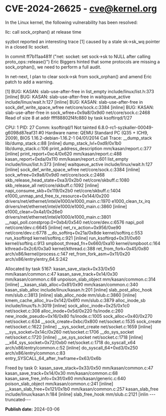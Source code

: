 # CVE-2024-26625 - cve@kernel.org

In the Linux kernel, the following vulnerability has been resolved:

llc: call sock_orphan() at release time

syzbot reported an interesting trace [1] caused by a stale sk->sk_wq
pointer in a closed llc socket.

In commit ff7b11aa481f ("net: socket: set sock->sk to NULL after
calling proto_ops::release()") Eric Biggers hinted that some protocols
are missing a sock_orphan(), we need to perform a full audit.

In net-next, I plan to clear sock->sk from sock_orphan() and
amend Eric patch to add a warning.

[1]
 BUG: KASAN: slab-use-after-free in list_empty include/linux/list.h:373 [inline]
 BUG: KASAN: slab-use-after-free in waitqueue_active include/linux/wait.h:127 [inline]
 BUG: KASAN: slab-use-after-free in sock_def_write_space_wfree net/core/sock.c:3384 [inline]
 BUG: KASAN: slab-use-after-free in sock_wfree+0x9a8/0x9d0 net/core/sock.c:2468
Read of size 8 at addr ffff88802f4fc880 by task ksoftirqd/1/27

CPU: 1 PID: 27 Comm: ksoftirqd/1 Not tainted 6.8.0-rc1-syzkaller-00049-g6098d87eaf31 #0
Hardware name: QEMU Standard PC (Q35 + ICH9, 2009), BIOS 1.16.2-debian-1.16.2-1 04/01/2014
Call Trace:
 <TASK>
  __dump_stack lib/dump_stack.c:88 [inline]
  dump_stack_lvl+0xd9/0x1b0 lib/dump_stack.c:106
  print_address_description mm/kasan/report.c:377 [inline]
  print_report+0xc4/0x620 mm/kasan/report.c:488
  kasan_report+0xda/0x110 mm/kasan/report.c:601
  list_empty include/linux/list.h:373 [inline]
  waitqueue_active include/linux/wait.h:127 [inline]
  sock_def_write_space_wfree net/core/sock.c:3384 [inline]
  sock_wfree+0x9a8/0x9d0 net/core/sock.c:2468
  skb_release_head_state+0xa3/0x2b0 net/core/skbuff.c:1080
  skb_release_all net/core/skbuff.c:1092 [inline]
  napi_consume_skb+0x119/0x2b0 net/core/skbuff.c:1404
  e1000_unmap_and_free_tx_resource+0x144/0x200 drivers/net/ethernet/intel/e1000/e1000_main.c:1970
  e1000_clean_tx_irq drivers/net/ethernet/intel/e1000/e1000_main.c:3860 [inline]
  e1000_clean+0x4a1/0x26e0 drivers/net/ethernet/intel/e1000/e1000_main.c:3801
  __napi_poll.constprop.0+0xb4/0x540 net/core/dev.c:6576
  napi_poll net/core/dev.c:6645 [inline]
  net_rx_action+0x956/0xe90 net/core/dev.c:6778
  __do_softirq+0x21a/0x8de kernel/softirq.c:553
  run_ksoftirqd kernel/softirq.c:921 [inline]
  run_ksoftirqd+0x31/0x60 kernel/softirq.c:913
  smpboot_thread_fn+0x660/0xa10 kernel/smpboot.c:164
  kthread+0x2c6/0x3a0 kernel/kthread.c:388
  ret_from_fork+0x45/0x80 arch/x86/kernel/process.c:147
  ret_from_fork_asm+0x11/0x20 arch/x86/entry/entry_64.S:242
 </TASK>

Allocated by task 5167:
  kasan_save_stack+0x33/0x50 mm/kasan/common.c:47
  kasan_save_track+0x14/0x30 mm/kasan/common.c:68
  unpoison_slab_object mm/kasan/common.c:314 [inline]
  __kasan_slab_alloc+0x81/0x90 mm/kasan/common.c:340
  kasan_slab_alloc include/linux/kasan.h:201 [inline]
  slab_post_alloc_hook mm/slub.c:3813 [inline]
  slab_alloc_node mm/slub.c:3860 [inline]
  kmem_cache_alloc_lru+0x142/0x6f0 mm/slub.c:3879
  alloc_inode_sb include/linux/fs.h:3019 [inline]
  sock_alloc_inode+0x25/0x1c0 net/socket.c:308
  alloc_inode+0x5d/0x220 fs/inode.c:260
  new_inode_pseudo+0x16/0x80 fs/inode.c:1005
  sock_alloc+0x40/0x270 net/socket.c:634
  __sock_create+0xbc/0x800 net/socket.c:1535
  sock_create net/socket.c:1622 [inline]
  __sys_socket_create net/socket.c:1659 [inline]
  __sys_socket+0x14c/0x260 net/socket.c:1706
  __do_sys_socket net/socket.c:1720 [inline]
  __se_sys_socket net/socket.c:1718 [inline]
  __x64_sys_socket+0x72/0xb0 net/socket.c:1718
  do_syscall_x64 arch/x86/entry/common.c:52 [inline]
  do_syscall_64+0xd3/0x250 arch/x86/entry/common.c:83
 entry_SYSCALL_64_after_hwframe+0x63/0x6b

Freed by task 0:
  kasan_save_stack+0x33/0x50 mm/kasan/common.c:47
  kasan_save_track+0x14/0x30 mm/kasan/common.c:68
  kasan_save_free_info+0x3f/0x60 mm/kasan/generic.c:640
  poison_slab_object mm/kasan/common.c:241 [inline]
  __kasan_slab_free+0x121/0x1b0 mm/kasan/common.c:257
  kasan_slab_free include/linux/kasan.h:184 [inline]
  slab_free_hook mm/slub.c:2121 [inlin
---truncated---

**Publish date:** 2024-03-06

